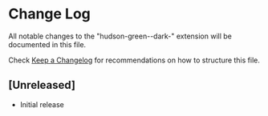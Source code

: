 # Change Log

All notable changes to the "hudson-green--dark-" extension will be documented in this file.

Check [Keep a Changelog](http://keepachangelog.com/) for recommendations on how to structure this file.

## [Unreleased]

- Initial release
